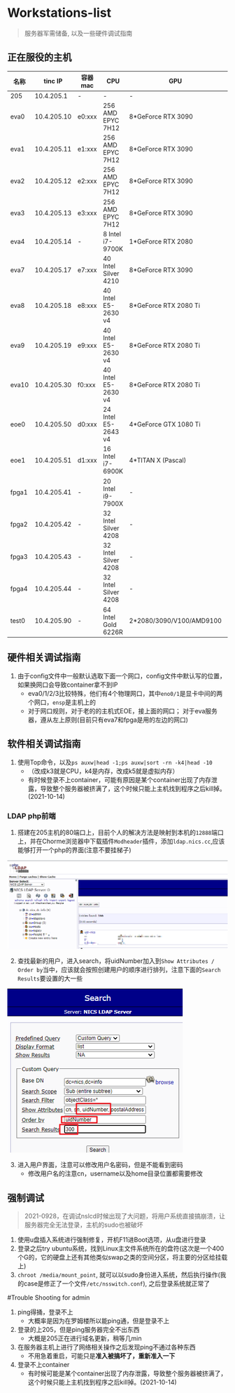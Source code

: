 # Workstations-list

> 服务器军需储备, 以及一些硬件调试指南

## 正在服役的主机

| 名称  | tinc IP     | 容器mac | CPU                  | GPU                       | 内存 | 其它     |
| ----- | ----------- | ------- | -------------------- | ------------------------- | ---- | -------- |
| 205   | 10.4.205.1  | -       | -                    | -                         | -    | -        |
| eva0  | 10.4.205.10 | e0:xxx  | 256 AMD EPYC 7H12    | 8*GeForce RTX 3090        | 500G | 万兆网卡 |
| eva1  | 10.4.205.11 | e1:xxx  | 256 AMD EPYC 7H12    | 8*GeForce RTX 3090        | 500G | 万兆网卡 |
| eva2  | 10.4.205.12 | e2:xxx  | 256 AMD EPYC 7H12    | 8*GeForce RTX 3090        | 500G | 万兆网卡 |
| eva3  | 10.4.205.13 | e3:xxx  | 256 AMD EPYC 7H12    | 8*GeForce RTX 3090        | 500G | 万兆网卡 |
| eva4  | 10.4.205.14 | -       | 8 Intel i7-9700K     | 1*GeForce RTX 2080        | 60G  | -        |
| eva7  | 10.4.205.17 | e7:xxx  | 40 Intel Silver 4210 | 8*GeForce RTX 3090        | 500G | -        |
| eva8  | 10.4.205.18 | e8:xxx  | 40 Intel E5-2630 v4  | 8*GeForce RTX 2080 Ti     | 500G | -        |
| eva9  | 10.4.205.19 | e9:xxx  | 40 Intel E5-2630 v4  | 8*GeForce RTX 2080 Ti     | 500G | -        |
| eva10 | 10.4.205.30 | f0:xxx  | 40 Intel E5-2630 v4  | 8*GeForce RTX 2080 Ti     | 500G | -        |
| eoe0  | 10.4.205.50 | d0:xxx  | 24 Intel E5-2643 v4  | 4*GeForce GTX 1080 Ti     | 90G  | -        |
| eoe1  | 10.4.205.51 | d1:xxx  | 16 Intel i7-6900K    | 4*TITAN X (Pascal)        | 40G  | -        |
| fpga1 | 10.4.205.41 | -       | 20 Intel i9-7900X    | -                         | 60G  | -        |
| fpga2 | 10.4.205.42 | -       | 32 Intel Silver 4208 | -                         | 40G  | -        |
| fpga3 | 10.4.205.43 | -       | 32 Intel Silver 4208 | -                         | 40G  | 2*U200   |
| fpga4 | 10.4.205.44 | -       | 32 Intel Silver 4208 | -                         | 40G  | 2*U200   |
| test0 | 10.4.205.90 | -       | 64 Intel Gold 6226R  | 2\*2080/3090/V100/AMD9100 | 250G | -        |

## 硬件相关调试指南

1. 由于config文件中一般默认选取下面一个网口，config文件中默认写的位置，如果换网口会导致container拿不到IP
     - eva0/1/2/3比较特殊，他们有4个物理网口，其中`eno0/1`是显卡中间的两个网口，`ensp`是主机上的
     - 对于网口规则，对于老的的主机式EOE，接上面的网口； 对于eva服务器，遵从左上原则(目前只有eva7和fpga是用的左边的网口)


## 软件相关调试指南

1. 使用Top命令，以及`ps auxw|head -1;ps auxw|sort -rn -k4|head -10 `
     - （改成k3就是CPU，k4是内存，改成k5就是虚拟内存）
     - 有时候登录不上container，可能有原因是某个container出现了内存泄露，导致整个服务器被挤满了，这个时候只能上主机找到程序之后kill掉。(2021-10-14)



### LDAP php前端

1. 搭建在205主机的80端口上，目前个人的解决方法是映射到本机的`12888`端口上，并在Chorme浏览器中下载插件`Modheader`插件，添加`ldap.nics.cc`,应该能够打开一个php的界面(注意不要挂梯子)

![](https://github.com/A-suozhang/MyPicBed/raw/master//img/20210923174940.png)

2. 查找最新的用户，进入search，将uidNumber加入到`Show Attributes / Order by`当中，应该就会按照创建用户的顺序进行排列，注意下面的`Search Results`要设置的大一些

![](https://github.com/A-suozhang/MyPicBed/raw/master//img/20210923175458.png)

3. 进入用户界面，注意可以修改用户名密码，但是不能看到密码
      - 修改用户名的注意cn，username以及home目录位置都需要修改   


## 强制调试

> 2021-0928，在调试nslcd时候出现了大问题，将用户系统直接搞崩溃，让服务器完全无法登录，主机的sudo也被破坏

1. 使用u盘插入系统进行强制修复，开机F11进Boot选项，从u盘进行登录
2. 登录之后try ubuntu系统，找到Linux主文件系统所在的盘符(这次是一个400个G的，它的硬盘上还有其他类似swap之类的空间分区，将主要的分区给挂载上)
3. `chroot /media/mount_point`, 就可以以sudo身份进入系统，然后执行操作(我的case是修正了一个文件`/etc/nsswitch.conf`), 之后登录系统就正常了

#Trouble Shooting for admin

1. ping得捅，登录不上
     - 大概率是因为在罗姆楼所以能ping通，但是登录不上
2. 登录的上205，但是ping服务器完全不出东西
     - 大概是205正在进行域名更新，稍等几min
3. 在服务器主机上进行了网络相关操作之后发现ping不通过各种东西
     - 不用急着重启，可能只是**准入被搞坏了，重新准入一下**
4. 登录不上container
     * 有时候可能是某个container出现了内存泄露，导致整个服务器被挤满了，这个时候只能上主机找到程序之后kill掉。(2021-10-14)
